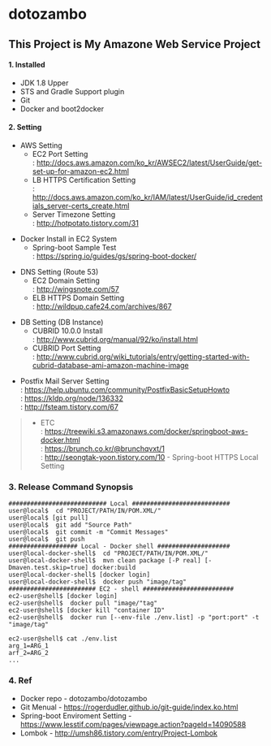 dotozambo
=========

This Project is My Amazone Web Service Project
----------------------------------------------
#### 1. Installed  
> 
* JDK 1.8 Upper  
* STS and Gradle Support plugin  
* Git  
* Docker and boot2docker  

#### 2. Setting  

>
* AWS Setting  
	* EC2 Port Setting  
	: http://docs.aws.amazon.com/ko_kr/AWSEC2/latest/UserGuide/get-set-up-for-amazon-ec2.html  
	* LB HTTPS Certification Setting  
	: http://docs.aws.amazon.com/ko_kr/IAM/latest/UserGuide/id_credentials_server-certs_create.html  
	* Server Timezone Setting  
	: http://hotpotato.tistory.com/31  

>
* Docker Install in EC2 System  
	* Spring-boot Sample Test  
	: https://spring.io/guides/gs/spring-boot-docker/  
			
>
* DNS Setting (Route 53)  
	* EC2 Domain Setting  
	: http://wingsnote.com/57  
	* ELB HTTPS Domain Setting  
	: http://wildpup.cafe24.com/archives/867  

>
* DB Setting (DB Instance)  
	* CUBRID 10.0.0  Install  
	: http://www.cubrid.org/manual/92/ko/install.html  
	* CUBRID Port Setting  
	: http://www.cubrid.org/wiki_tutorials/entry/getting-started-with-cubrid-database-ami-amazon-machine-image  
	
> 
* Postfix Mail Server Setting  
: https://help.ubuntu.com/community/PostfixBasicSetupHowto  
: https://kldp.org/node/136332  
: http://fsteam.tistory.com/67  
	
> * ETC  
: https://treewiki.s3.amazonaws.com/docker/springboot-aws-docker.html  
: https://brunch.co.kr/@brunchqvxt/1  
: http://seongtak-yoon.tistory.com/10 - Spring-boot HTTPS Local Setting  

### 3. Release Command Synopsis

>
    ########################### Local ###########################  
    user@local$  cd "PROJECT/PATH/IN/POM.XML/"  
    user@local$ [git pull]  
    user@local$  git add "Source Path"  
    user@local$  git commit -m "Commit Messages"  
    user@local$  git push  
    ################### Local - Docker shell ####################  
    user@local-docker-shell$  cd "PROJECT/PATH/IN/POM.XML/"  
    user@local-docker-shell$  mvn clean package [-P real] [-Dmaven.test.skip=true] docker:build  
    user@local-docker-shell$ [docker login]  
    user@local-docker-shell$  docker push "image/tag"  
    ######################## EC2 - shell #########################  
    ec2-user@shell$ [docker login]  
    ec2-user@shell$  docker pull "image/"tag"  
    ec2-user@shell$ [docker kill "container ID"  
    ec2-user@shell$  docker run [--env-file ./env.list] -p "port:port" -t "image/tag"  

>
    ec2-user@shell$ cat ./env.list
    arg_1=ARG_1
    arf_2=ARG_2
    ...
	
### 4. Ref  
>
* Docker repo - dotozambo/dotozambo  
* Git Menual - https://rogerdudler.github.io/git-guide/index.ko.html  
* Spring-boot Enviroment Setting - https://www.lesstif.com/pages/viewpage.action?pageId=14090588  
* Lombok - http://umsh86.tistory.com/entry/Project-Lombok  